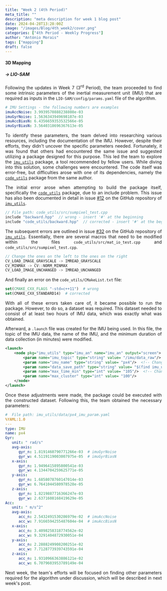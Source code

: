 ```yaml
---
title: "Week 2 (4th Period)"
meta_title: ""
description: "meta description for week 1 blog post"
date: 2024-04-28T13:28:00Z
image: "/images/Blog/4th_week2/cover.png"
categories: ["4th Period - Weekly Progress"]
author: "António Morais"
tags: ["mapping"]
draft: false
---
```


#### 3D Mapping

##### → LIO-SAM

<div style="text-align: justify;">

<!-- Following Week 7's updates the team proceeded to find some intrinsic parameters of the inertial measurement unit (IMU) that are required to be of input in the `LIO-SAM/config/params.yaml` file of the algorithm: -->
Following the updates in Week 7 (3<sup>rd</sup> Period), the team proceeded to find some intrinsic parameters of the inertial measurement unit (IMU) that are required as inputs in the `LIO-SAM/config/params.yaml` file of the algorithm.
</div>

```yaml
# IMU Settings - the following numbers are examples
imuAccNoise: 3.9939570888238808e-03   
imuGyrNoise: 1.5636343949698187e-03
imuAccBiasN: 6.4356659353532566e-05
imuGyrBiasN: 3.5640318696367613e-05
```

<div style="text-align: justify;">

<!-- To find these parameters the team made research about these, such as searching through the documentation of the IMU but did not find such parameters or anything similar. Thankfully there were other people that came across this problem and suggested a package to find these parameters. The team then dove into the so called [`imu_utils`](https://github.com/gaowenliang/imu_utils) package but had some setbacks with errors of the code itself but not of this particular package but of a dependencie of it, another package called [`code_utils`](https://github.com/gaowenliang/code_utils) from the same author of the other one. -->
To identify these parameters, the team delved into researching various resources, including the documentation of the IMU. However, despite their efforts, they didn't uncover the specific parameters needed. Fortunately, it was found that others had encountered the same issue and suggested utilizing a package designed for this purpose. This led the team to explore the [`imu_utils`](https://github.com/gaowenliang/imu_utils) package, a tool recommended by fellow users. While diving into this solution, some challenges were encountered. The code itself was error-free, but difficulties arose with one of its dependencies, namely the [`code_utils`](https://github.com/gaowenliang/code_utils) package from the same author.

<!-- The first error came from trying to build the package itself ([`code_utils`](https://github.com/gaowenliang/code_utils)) about an include problem (this is also documented in issue [#12](https://github.com/gaowenliang/imu_utils/issues/12)): -->
The initial error arose when attempting to build the package itself, specifically the [`code_utils`](https://github.com/gaowenliang/code_utils) package, due to an include problem. This issue has also been documented in detail in issue [#12](https://github.com/gaowenliang/imu_utils/issues/12) on the GitHub repository of [`imu_utils`](https://github.com/gaowenliang/imu_utils).
</div>

```cpp
// File path: code_utils/src/sumpixel_test.cpp
include "backward.hpp"  // wrong - insert '#' at the beginning
include "code_utils/backward.hpp"  // corrected - insert '#' at the beginning
```

<div style="text-align: justify;">

<!-- The next errors are documented in issue [#32](https://github.com/gaowenliang/imu_utils/issues/32). Basicaly there are a bunh of MACROS that need to be changed in the files `code_utils/src/mat_io_test.cpp` and `code_utils/src/sumpixel_test.cpp`: -->
The subsequent errors are outlined in issue [#32](https://github.com/gaowenliang/imu_utils/issues/32) on the GitHub repository of [`imu_utils`](https://github.com/gaowenliang/imu_utils). Essentially, there are several macros that need to be modified within the files `code_utils/src/mat_io_test.cpp` and `code_utils/src/sumpixel_test.cpp`.
</div>

```cpp
// Change the ones on the left to the ones on the right
CV_LOAD_IMAGE_GRAYSCALE -> IMREAD_GRAYSCALE
CV_MINMAX -> CV::NORM_MINMAX
CV_LOAD_IMAGE_UNCHANGED -> IMREAD_UNCHANGED
```

And finally an error on the `code_utils/CMakeList.txt` file:

```cmake
set(CMAKE_CXX_FLAGS "-std=c++11")  # wrong
set(CMAKE_CXX_STANDARD14)  # corrected
```

<div style="text-align: justify;">

<!-- With all of these errors taken care of it was now possible to run the package but to do so a dataset was required. This dataset consisted of at least two hours of duration of IMU data which was exactly what was done. -->
With all of these errors taken care of, it became possible to run the package. However, to do so, a dataset was required. This dataset needed to consist of at least two hours of IMU data, which was exactly what was obtained.

<!-- After this it was created a `.launch` file for the IMU being used in which the topic of the IMU data, the name of the IMU and the minimum duration of data collection (in minutes) were changed: -->
Afterward, a `.launch` file was created for the IMU being used. In this file, the topic of the IMU data, the name of the IMU, and the minimum duration of data collection (in minutes) were modified.
</div>

```xml
<launch>
    <node pkg="imu_utils" type="imu_an" name="imu_an" output="screen">
        <param name="imu_topic" type="string" value= "/imu/data_raw"/>  <!-- Changed IMU topic name -->
        <param name="imu_name" type="string" value= "px4"/>  <!-- Changed IMU name -->
        <param name="data_save_path" type="string" value= "$(find imu_utils)/data/"/>
        <param name="max_time_min" type="int" value= "105"/>  <!-- Changed minimum time (in minutes) for collection of data -->
        <param name="max_cluster" type="int" value= "100"/>
    </node>
</launch>
```

<div style="text-align: justify;">

<!-- Once this taken care of one could now run the package for the dataset constructed. After this the team obtained the parameters they needed which were witten: -->
Once these adjustments were made, the package could be executed with the constructed dataset. Following this, the team obtained the necessary parameters:
</div>

```yaml
#  File path: imu_utils/data/px4_imu_param.yaml
%YAML:1.0
---
type: IMU
name: px4
Gyr:
   unit: " rad/s"
   avg-axis:
      gyr_n: 1.8191460790771266e-03  # imuGyrNoise
      gyr_w: 4.5119119003007975e-05  # imuGyrBiasN
   x-axis:
      gyr_n: 1.9496415895800541e-03
      gyr_w: 4.1344704259625771e-05
   y-axis:
      gyr_n: 1.6858078760147014e-03
      gyr_w: 6.7641044580978528e-05
   z-axis:
      gyr_n: 1.8219887716366247e-03
      gyr_w: 2.6371608168419629e-05
Acc:
   unit: " m/s^2"
   avg-axis:
      acc_n: 2.5432491530286979e-02  # imuAccNoise
      acc_w: 7.9166594255487604e-04  # imuAccBiasN
   x-axis:
      acc_n: 3.4098258318774562e-02
      acc_w: 9.3291404872930051e-04
   y-axis:
      acc_n: 2.2888249908200251e-02
      acc_w: 7.7128773939743591e-04
   z-axis:
      acc_n: 1.9310966363886121e-02
      acc_w: 6.7079603953789149e-04
```

<div style="text-align: justify;">

<!-- Next week teams efforts will be towards finding other parameters required for the algorithm in discussion that will be described on next weeks post. -->
Next week, the team's efforts will be focused on finding other parameters required for the algorithm under discussion, which will be described in next week's post.
</div>
